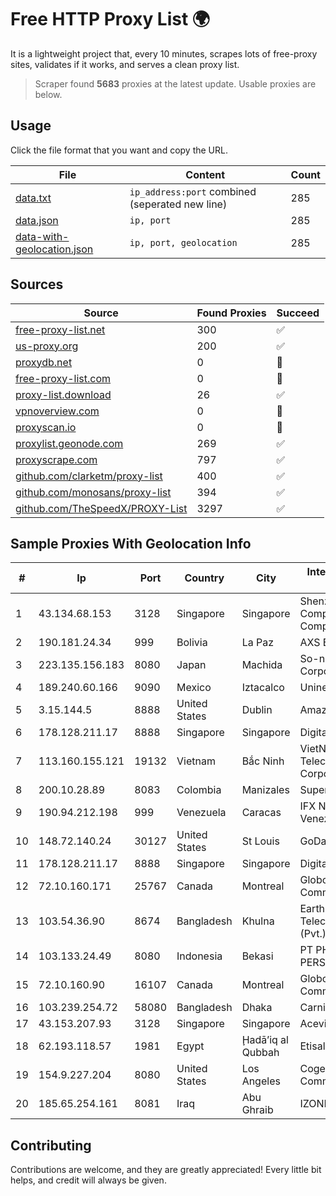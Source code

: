 
# Free HTTP Proxy List 🌍

It is a lightweight project that, every 10 minutes, scrapes lots of free-proxy sites, validates if it works, and serves a clean proxy list.


> Scraper found **5683** proxies at the latest update. Usable proxies are below.

## Usage

Click the file format that you want and copy the URL.


|File|Content|Count|
|----|-------|-----|
|[data.txt](https://raw.githubusercontent.com/themiralay/Proxy-List-World/master/data.txt)|`ip_address:port` combined (seperated new line)|285|
|[data.json](https://raw.githubusercontent.com/themiralay/Proxy-List-World/master/data.json)|`ip, port`|285|
|[data-with-geolocation.json](https://raw.githubusercontent.com/themiralay/Proxy-List-World/master/data-with-geolocation.json)|`ip, port, geolocation`|285|

## Sources

|Source|Found Proxies|Succeed|
|------|-------------|-------|
|[free-proxy-list.net](https://free-proxy-list.net)|300|✅|
|[us-proxy.org](https://www.us-proxy.org)|200|✅|
|[proxydb.net](http://proxydb.net)|0|🚫|
|[free-proxy-list.com](https://free-proxy-list.com/?page=&port=&type%5B%5D=http&type%5B%5D=https&up_time=0&search=Search)|0|🚫|
|[proxy-list.download](https://www.proxy-list.download/HTTP)|26|✅|
|[vpnoverview.com](https://vpnoverview.com/privacy/anonymous-browsing/free-proxy-servers)|0|🚫|
|[proxyscan.io](https://www.proxyscan.io)|0|🚫|
|[proxylist.geonode.com](https://proxylist.geonode.com/api/proxy-list?limit=300&page=1&sort_by=lastChecked&sort_type=desc&protocols=http,https)|269|✅|
|[proxyscrape.com](https://api.proxyscrape.com/v2/?request=displayproxies&protocol=http&timeout=10000&country=all&ssl=all&anonymity=all)|797|✅|
|[github.com/clarketm/proxy-list](https://raw.githubusercontent.com/clarketm/proxy-list/master/proxy-list-raw.txt)|400|✅|
|[github.com/monosans/proxy-list](https://raw.githubusercontent.com/monosans/proxy-list/main/proxies/http.txt)|394|✅|
|[github.com/TheSpeedX/PROXY-List](https://raw.githubusercontent.com/TheSpeedX/PROXY-List/master/http.txt)|3297|✅|


## Sample Proxies With Geolocation Info

|#|Ip|Port|Country|City|Internet Service Provider|
|-|--|----|-------|----|-------------------------|
|1|43.134.68.153|3128|Singapore|Singapore|Shenzhen Tencent Computer Systems Company Limited|
|2|190.181.24.34|999|Bolivia|La Paz|AXS Bolivia S. A.|
|3|223.135.156.183|8080|Japan|Machida|So-net Corporation|
|4|189.240.60.166|9090|Mexico|Iztacalco|Uninet S.A. de C.V.|
|5|3.15.144.5|8888|United States|Dublin|Amazon.com, Inc.|
|6|178.128.211.17|8888|Singapore|Singapore|DigitalOcean, LLC|
|7|113.160.155.121|19132|Vietnam|Bắc Ninh|VietNam Post and Telecom Corporation|
|8|200.10.28.89|8083|Colombia|Manizales|Super Redes S.A.S|
|9|190.94.212.198|999|Venezuela|Caracas|IFX Networks Venezuela C.A.|
|10|148.72.140.24|30127|United States|St Louis|GoDaddy.com|
|11|178.128.211.17|8888|Singapore|Singapore|DigitalOcean, LLC|
|12|72.10.160.171|25767|Canada|Montreal|GloboTech Communications|
|13|103.54.36.90|8674|Bangladesh|Khulna|Earth Telecommunication (Pvt.) Ltd|
|14|103.133.24.49|8080|Indonesia|Bekasi|PT PHATRIA INTI PERSADA|
|15|72.10.160.90|16107|Canada|Montreal|GloboTech Communications|
|16|103.239.254.72|58080|Bangladesh|Dhaka|Carnival Internet|
|17|43.153.207.93|3128|Singapore|Singapore|Aceville Pte.ltd|
|18|62.193.118.57|1981|Egypt|Ḩadā’iq al Qubbah|Etisalat|
|19|154.9.227.204|8080|United States|Los Angeles|Cogent Communications|
|20|185.65.254.161|8081|Iraq|Abu Ghraib|IZONE|



## Contributing

Contributions are welcome, and they are greatly appreciated! Every
little bit helps, and credit will always be given.

